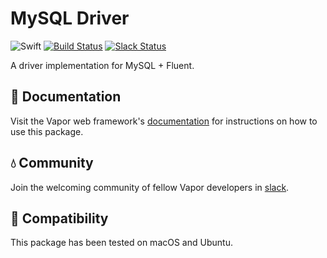 # MySQL Driver

![Swift](http://img.shields.io/badge/swift-3.0-brightgreen.svg)
[![Build Status](https://travis-ci.org/vapor/mysql-driver.svg?branch=master)](https://travis-ci.org/vapor/mysql-driver)
[![Slack Status](http://vapor.team/badge.svg)](http://vapor.team)

A driver implementation for MySQL + Fluent.

## 📖 Documentation

Visit the Vapor web framework's [documentation](http://docs.vapor.codes) for instructions on how to use this package.

## 💧 Community

Join the welcoming community of fellow Vapor developers in [slack](http://vapor.team).

## 🔧 Compatibility

This package has been tested on macOS and Ubuntu.
